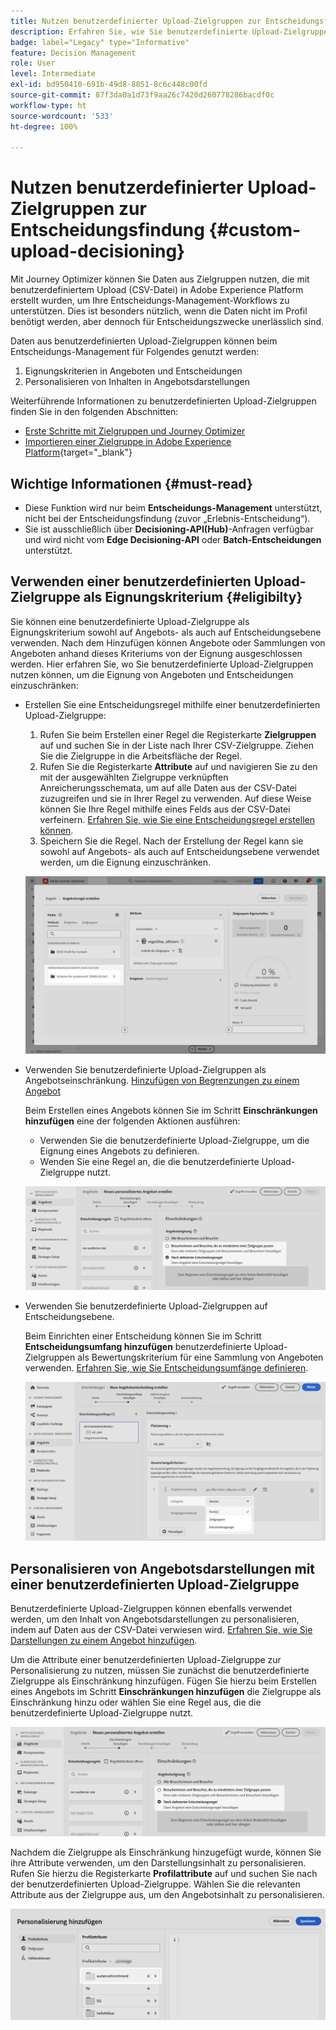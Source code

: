 ```yaml
---
title: Nutzen benutzerdefinierter Upload-Zielgruppen zur Entscheidungsfindung
description: Erfahren Sie, wie Sie benutzerdefinierte Upload-Zielgruppen zur Entscheidungsfindung nutzen.
badge: label="Legacy" type="Informative"
feature: Decision Management
role: User
level: Intermediate
exl-id: bd950410-691b-49d8-8851-8c6c448c00fd
source-git-commit: 87f3da0a1d73f9aa26c7420d260778286bacdf0c
workflow-type: ht
source-wordcount: '533'
ht-degree: 100%

---
```


# Nutzen benutzerdefinierter Upload-Zielgruppen zur Entscheidungsfindung {#custom-upload-decisioning}

Mit Journey Optimizer können Sie Daten aus Zielgruppen nutzen, die mit benutzerdefiniertem Upload (CSV-Datei) in Adobe Experience Platform erstellt wurden, um Ihre Entscheidungs-Management-Workflows zu unterstützen. Dies ist besonders nützlich, wenn die Daten nicht im Profil benötigt werden, aber dennoch für Entscheidungszwecke unerlässlich sind.

Daten aus benutzerdefinierten Upload-Zielgruppen können beim Entscheidungs-Management für Folgendes genutzt werden:

1. Eignungskriterien in Angeboten und Entscheidungen
2. Personalisieren von Inhalten in Angebotsdarstellungen

Weiterführende Informationen zu benutzerdefinierten Upload-Zielgruppen finden Sie in den folgenden Abschnitten:
* [Erste Schritte mit Zielgruppen und Journey Optimizer](../audience/about-audiences.md)
* [Importieren einer Zielgruppe in Adobe Experience Platform](https://experienceleague.adobe.com/de/docs/experience-platform/segmentation/ui/audience-portal#import-audience){target="_blank"}

## Wichtige Informationen {#must-read}

* Diese Funktion wird nur beim **Entscheidungs-Management** unterstützt, nicht bei der Entscheidungsfindung (zuvor „Erlebnis-Entscheidung“).
* Sie ist ausschließlich über **Decisioning-API(Hub)**-Anfragen verfügbar und wird nicht vom **Edge Decisioning-API** oder **Batch-Entscheidungen** unterstützt.
 
## Verwenden einer benutzerdefinierten Upload-Zielgruppe als Eignungskriterium {#eligibilty}

Sie können eine benutzerdefinierte Upload-Zielgruppe als Eignungskriterium sowohl auf Angebots- als auch auf Entscheidungsebene verwenden. Nach dem Hinzufügen können Angebote oder Sammlungen von Angeboten anhand dieses Kriteriums von der Eignung ausgeschlossen werden. Hier erfahren Sie, wo Sie benutzerdefinierte Upload-Zielgruppen nutzen können, um die Eignung von Angeboten und Entscheidungen einzuschränken:

* Erstellen Sie eine Entscheidungsregel mithilfe einer benutzerdefinierten Upload-Zielgruppe:

   1. Rufen Sie beim Erstellen einer Regel die Registerkarte **Zielgruppen** auf und suchen Sie in der Liste nach Ihrer CSV-Zielgruppe. Ziehen Sie die Zielgruppe in die Arbeitsfläche der Regel.
   1. Rufen Sie die Registerkarte **Attribute** auf und navigieren Sie zu den mit der ausgewählten Zielgruppe verknüpften Anreicherungsschemata, um auf alle Daten aus der CSV-Datei zuzugreifen und sie in Ihrer Regel zu verwenden. Auf diese Weise können Sie Ihre Regel mithilfe eines Felds aus der CSV-Datei verfeinern. [Erfahren Sie, wie Sie eine Entscheidungsregel erstellen können](../offers/offer-library/creating-decision-rules.md).
   1. Speichern Sie die Regel. Nach der Erstellung der Regel kann sie sowohl auf Angebots- als auch auf Entscheidungsebene verwendet werden, um die Eignung einzuschränken.

  ![](assets/csv-rule.png)

* Verwenden Sie benutzerdefinierte Upload-Zielgruppen als Angebotseinschränkung. [Hinzufügen von Begrenzungen zu einem Angebot](../offers/offer-library/add-constraints.md)

  Beim Erstellen eines Angebots können Sie im Schritt **Einschränkungen hinzufügen** eine der folgenden Aktionen ausführen:

   * Verwenden Sie die benutzerdefinierte Upload-Zielgruppe, um die Eignung eines Angebots zu definieren.
   * Wenden Sie eine Regel an, die die benutzerdefinierte Upload-Zielgruppe nutzt.

  ![](assets/csv-offer.png)

* Verwenden Sie benutzerdefinierte Upload-Zielgruppen auf Entscheidungsebene.

  Beim Einrichten einer Entscheidung können Sie im Schritt **Entscheidungsumfang hinzufügen** benutzerdefinierte Upload-Zielgruppen als Bewertungskriterium für eine Sammlung von Angeboten verwenden. [Erfahren Sie, wie Sie Entscheidungsumfänge definieren](../offers/offer-activities/create-offer-activities.md#add-decision-scopes).

  ![](assets/csv-decision.png)

## Personalisieren von Angebotsdarstellungen mit einer benutzerdefinierten Upload-Zielgruppe

Benutzerdefinierte Upload-Zielgruppen können ebenfalls verwendet werden, um den Inhalt von Angebotsdarstellungen zu personalisieren, indem auf Daten aus der CSV-Datei verwiesen wird. [Erfahren Sie, wie Sie Darstellungen zu einem Angebot hinzufügen](../offers/offer-library/add-representations.md).

Um die Attribute einer benutzerdefinierten Upload-Zielgruppe zur Personalisierung zu nutzen, müssen Sie zunächst die benutzerdefinierte Zielgruppe als Einschränkung hinzufügen. Fügen Sie hierzu beim Erstellen eines Angebots im Schritt **Einschränkungen hinzufügen** die Zielgruppe als Einschränkung hinzu oder wählen Sie eine Regel aus, die die benutzerdefinierte Upload-Zielgruppe nutzt.

![](assets/csv-offer.png)

Nachdem die Zielgruppe als Einschränkung hinzugefügt wurde, können Sie ihre Attribute verwenden, um den Darstellungsinhalt zu personalisieren. Rufen Sie hierzu die Registerkarte **Profilattribute** auf und suchen Sie nach der benutzerdefinierten Upload-Zielgruppe. Wählen Sie die relevanten Attribute aus der Zielgruppe aus, um den Angebotsinhalt zu personalisieren.

![](assets/csv-perso.png)
